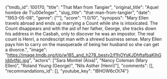 {"tmdb_id": 100170, "title": "That Man from Tangier", "original_title": "Aquel hombre de T\u00e1nger", "slug_title": "that-man-from-tangier", "date": "1953-05-08", "genre": [""], "score": "1.0/10", "synopsis": "Mary Ellen travels abroad and ends up marrying a Count while she is intoxicated. The Count disappears and with the aid of her father, George, she tracks down his address in the Casbah, only to discover he was an impostor. The real count is Henri, a nondescript man with a shrewd business sense. Mary Ellen pays him to carry on the masquerade of being her husband so she can get a divorce.", "image": "https://image.tmdb.org/t/p/w185_and_h278_bestv2/f1hOYsKJDhftafbaKIhGjddvtNc.jpg", "actors": ["Sara Montiel (Aixa)", "Nancy Coleman (Mary Ellen)", "Roland Young (George)", "Nils Asther (Henri)"], "comments": [], "recommandations_id": [], "youtube_key": "IBHOW6cOt74"}
